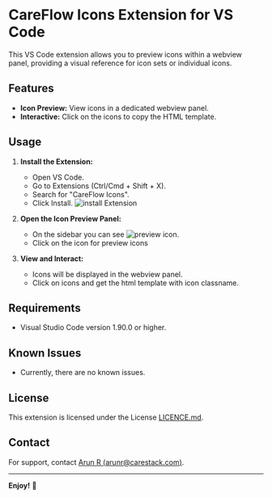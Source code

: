 # CareFlow Icons  Extension for VS Code

This VS Code extension allows you to preview icons within a webview panel, providing a visual reference for icon sets or individual icons.

## Features

- **Icon Preview:** View icons in a dedicated webview panel.
- **Interactive:** Click on the icons to copy the HTML template.

## Usage

1. **Install the Extension:**
   - Open VS Code.
   - Go to Extensions (Ctrl/Cmd + Shift + X).
   - Search for "CareFlow Icons".
   - Click Install.
   ![install Extension](https://i.postimg.cc/3Jn3Qb7N/careflow-prevew.gif)
2. **Open the Icon Preview Panel:**
   - On the sidebar you can see  ![preview icon](https://i.postimg.cc/NMPZP1YJ/Icon-Eye.png).
   - Click on the icon for preview icons

3. **View and Interact:**
   - Icons will be displayed in the webview panel.
   - Click on icons and get the html template with icon classname.

## Requirements

- Visual Studio Code version 1.90.0 or higher.

## Known Issues

- Currently, there are no known issues.

## License

This extension is licensed under the  License [LICENCE.md](LICENCE.md).

## Contact  

For support, contact [Arun R (arunr@carestack.com)](mailto:arunr@carestack.com).

---

**Enjoy!** 🎉



